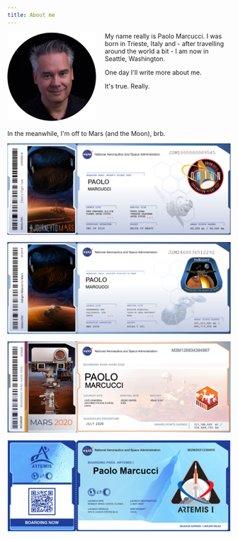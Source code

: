 ```yaml
---
title: About me
---
```

<img style="float: left; padding-right: 20px; padding-bottom: 20px;" class="img-rounded" src="paolom.png" alt="Paolo Marcucci" width="200">

My name really is Paolo Marcucci. I was born in Trieste, Italy and - after travelling around the world a bit - I am now in Seattle, Washington.

One day I'll write more about me.

It's true. Really.

<div style="clear: left;"/>

In the meanwhile, I'm off to Mars (and the Moon), brb.

![](BoardingPass_MyNameOnOrion.png)

![](BoardingPass_MyNameOnInSight.png)

![](BoardingPass_MyNameOnMars_Mars2020.png)

![](BoardingPass_MyNameOnArtemis1.jpg)
